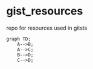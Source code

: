 # gist_resources
repo for resources used in gitsts

```mermaid
graph TD;
    A-->B;
    A-->C;
    B-->D;
    C-->D;
```

